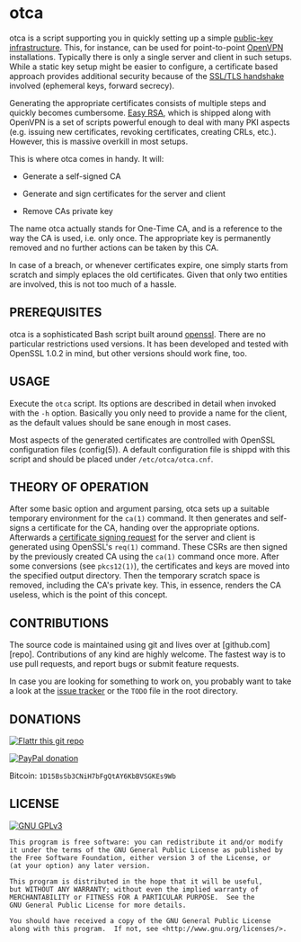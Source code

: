 # otca

otca is a script supporting you in quickly setting up a simple [public-key
infrastructure][x509]. This, for instance, can be used for point-to-point
[OpenVPN][openvpn] installations. Typically there is only a single server
and client in such setups. While a static key setup might be easier to
configure, a certificate based approach provides additional security because
of the [SSL/TLS handshake][tls] involved (ephemeral keys, forward secrecy).

Generating the appropriate certificates consists of multiple steps and quickly
becomes cumbersome. [Easy RSA][easy-rsa], which is shipped along with OpenVPN
is a set of scripts powerful enough to deal with many PKI aspects (e.g. issuing
new certificates, revoking certificates, creating CRLs, etc.). However, this is
massive overkill in most setups.

This is where otca comes in handy. It will:

 - Generate a self-signed CA

 - Generate and sign certificates for the server and client

 - Remove CAs private key

The name otca actually stands for One-Time CA, and is a reference to the way
the CA is used, i.e. only once. The appropriate key is permanently removed and
no further actions can be taken by this CA.

In case of a breach, or whenever certificates expire, one simply starts from
scratch and simply eplaces the old certificates. Given that only two entities
are involved, this is not too much of a hassle.

## PREREQUISITES

otca is a sophisticated Bash script built around [openssl][openssl]. There are
no particular restrictions used versions. It has been developed and tested with
OpenSSL 1.0.2 in mind, but other versions should work fine, too.

## USAGE

Execute the `otca` script. Its options are described in detail when invoked
with the `-h` option. Basically you only need to provide a name for the client,
as the default values should be sane enough in most cases.

Most aspects of the generated certificates are controlled with OpenSSL
configuration files (config(5)). A default configuration file is shippd with
this script and should be placed under `/etc/otca/otca.cnf`.

## THEORY OF OPERATION

After some basic option and argument parsing, otca sets up a suitable
temporary environment for the `ca(1)` command. It then generates and self-signs
a certificate for the CA, handing over the appropriate options. Afterwards
a [certificate signing request][csr] for the server and client is generated
using OpenSSL's `req(1)` command. These CSRs are then signed by the previously
created CA using the `ca(1)` command once more. After some conversions (see
`pkcs12(1)`), the certificates and keys are moved into the specified output
directory. Then the temporary scratch space is removed, including the CA's
private key. This, in essence, renders the CA useless, which is the point of
this concept.

## CONTRIBUTIONS

The source code is maintained using git and lives over at [github.com][repo].
Contributions of any kind are highly welcome. The fastest way is to use pull
requests, and report bugs or submit feature requests.

In case you are looking for something to work on, you probably want to take a
look at the [issue tracker][tracker] or the `TODO` file in the root directory.

## DONATIONS

[![Flattr this git repo](http://api.flattr.com/button/flattr-badge-large.png "Flattr This!")](https://flattr.com/submit/auto?user_id=johnpatcher&url=https://github.com/kbabioch/otca)

[![PayPal donation](https://www.paypalobjects.com/en_US/i/btn/btn_donate_SM.gif "PayPal")](https://www.paypal.com/cgi-bin/webscr?cmd=_donations&business=karol%40babioch%2ede&lc=DE&item_name=otca&no_note=0&currency_code=EUR&bn=PP%2dDonationsBF%3abtn_donateCC_LG%2egif%3aNonHostedGuest)

Bitcoin: `1D15BsSb3CNiH7bFgQtAY6KbBVSGKEs9Wb`

## LICENSE

[![GNU GPLv3](http://www.gnu.org/graphics/gplv3-127x51.png "GNU GPLv3")](http://www.gnu.org/licenses/gpl.html)

    This program is free software: you can redistribute it and/or modify
    it under the terms of the GNU General Public License as published by
    the Free Software Foundation, either version 3 of the License, or
    (at your option) any later version.

    This program is distributed in the hope that it will be useful,
    but WITHOUT ANY WARRANTY; without even the implied warranty of
    MERCHANTABILITY or FITNESS FOR A PARTICULAR PURPOSE.  See the
    GNU General Public License for more details.

    You should have received a copy of the GNU General Public License
    along with this program.  If not, see <http://www.gnu.org/licenses/>.

[x509]: https://en.wikipedia.org/wiki/X.509
[openssl]: https://www.openssl.org
[openvpn]: https://openvpn.net
[tls]: https://en.wikipedia.org/wiki/Transport_Layer_Security
[csr]: https://en.wikipedia.org/wiki/Certificate_signing_request
[easy-rsa]: https://openvpn.net/easyrsa.html
[broken-revocation]: http://news.netcraft.com/archives/2013/05/13/how-certificate-revocation-doesnt-work-in-practice.html
[github]: https://github.com/kbabioch/otca
[tracker]: https://github.com/kbabioch/otca/issues

